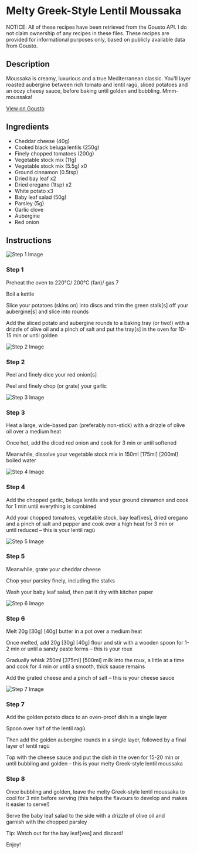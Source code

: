 # Melty Greek-Style Lentil Moussaka

NOTICE: All of these recipes have been retrieved from the Gousto API. I do not claim ownership of any recipes in these files. These recipes are provided for informational purposes only, based on publicly available data from Gousto.

## Description

Moussaka is creamy, luxurious and a true Mediterranean classic. You'll layer roasted aubergine between rich tomato and lentil ragù, sliced potatoes and an oozy cheesy sauce, before baking until golden and bubbling. Mmm-moussaka!

[View on Gousto](https://www.gousto.co.uk/recipes/cookbook/melty-greek-lentil-moussaka)

## Ingredients

- Cheddar cheese (40g)
- Cooked black beluga lentils (250g)
- Finely chopped tomatoes (200g)
- Vegetable stock mix (11g)
- Vegetable stock mix (5.5g) x0
- Ground cinnamon (0.5tsp)
- Dried bay leaf x2
- Dried oregano (1tsp) x2
- White potato x3
- Baby leaf salad (50g)
- Parsley (5g)
- Garlic clove
- Aubergine
- Red onion

## Instructions

![Step 1 Image](https://production-media.gousto.co.uk/cms/recipe-step-image/2391-Step-1-x200.jpg)

### Step 1

Preheat the oven to 220°C/ 200°C (fan)/ gas 7

Boil a kettle

Slice your potatoes (skins on) into discs and trim the green stalk[s] off your aubergine[s] and slice into rounds

Add the sliced potato and aubergine rounds to a baking tray (or two!) with a drizzle of olive oil and a pinch of salt and put the tray[s] in the oven for 10-15 min or until golden

![Step 2 Image](https://production-media.gousto.co.uk/cms/recipe-step-image/2391-Step-2-x200.jpg)

### Step 2

Peel and finely dice your red onion[s]

Peel and finely chop (or grate) your garlic

![Step 3 Image](https://production-media.gousto.co.uk/cms/recipe-step-image/2391-Step-3-x200.jpg)

### Step 3

Heat a large, wide-based pan (preferably non-stick) with a drizzle of olive oil over a medium heat

Once hot, add the diced red onion and cook for 3 min or until softened

Meanwhile, dissolve your vegetable stock mix in 150ml <span class="text-purple">[175ml]</span><span class="text-danger"> [200ml]</span> boiled water

![Step 4 Image](https://production-media.gousto.co.uk/cms/recipe-step-image/2391-Step-4-x200.jpg)

### Step 4

Add the chopped garlic, beluga lentils and your ground cinnamon and cook for 1 min until everything is combined

Add your chopped tomatoes, vegetable stock, bay leaf[ves], dried oregano and a pinch of salt and pepper and cook over a high heat for 3 min or until reduced – this is your lentil ragù

![Step 5 Image](https://production-media.gousto.co.uk/cms/recipe-step-image/2391-Step-5-x200.jpg)

### Step 5

Meanwhile, grate your cheddar cheese

Chop your parsley finely, including the stalks

Wash your baby leaf salad, then pat it dry with kitchen paper

![Step 6 Image](https://production-media.gousto.co.uk/cms/recipe-step-image/2391-Step-6-x200.jpg)

### Step 6

Melt 20g <span class="text-purple">[30g]</span> <span class="text-danger">[40g]</span> butter in a pot over a medium heat

Once melted, add 20g <span class="text-purple">[30g] </span><span class="text-danger">[40g]</span> flour and stir with a wooden spoon for 1-2 min or until a sandy paste forms – this is your roux

Gradually whisk 250ml <span class="text-purple">[375ml]</span> <span class="text-danger">[500ml]</span> milk into the roux, a little at a time and cook for 4 min or until a smooth, thick sauce remains

Add the grated cheese and a pinch of salt – this is your cheese sauce

![Step 7 Image](https://production-media.gousto.co.uk/cms/recipe-step-image/2391-Step-7-x200.jpg)

### Step 7

Add the golden potato discs to an oven-proof dish in a single layer

Spoon over half of the lentil ragù

Then add the golden aubergine rounds in a single layer, followed by a final layer of lentil ragù

Top with the cheese sauce and put the dish in the oven for 15-20 min or until bubbling and golden – this is your melty Greek-style lentil moussaka

### Step 8

Once bubbling and golden, leave the melty Greek-style lentil moussaka to cool for 3 min before serving (this helps the flavours to develop and makes it easier to serve!)

Serve the baby leaf salad to the side with a drizzle of olive oil and garnish with the chopped parsley

Tip: Watch out for the bay leaf[ves] and discard!

Enjoy!


